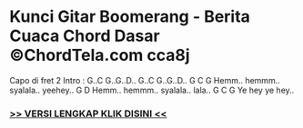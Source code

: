
 # Kunci Gitar Boomerang - Berita Cuaca Chord Dasar ©ChordTela.com cca8j


Capo di fret 2 Intro : G..C G..G..D.. G..C G..G..D.. G C G Hemm.. hemmm.. syalala.. yeehey.. G D Hemm.. hemmm.. syalala.. lala.. G C G Ye hey ye hey..

###  <a href="https://shortlighzx.web.app?sq=Kunci Gitar Boomerang - Berita Cuaca Chord Dasar ©ChordTela.com"> >> VERSI LENGKAP KLIK DISINI << </a>
